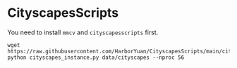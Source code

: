 # CityscapesScripts

You need to install ```mmcv``` and ```cityscapesscripts``` first.

```
wget https://raw.githubusercontent.com/HarborYuan/CityscapesScripts/main/cityscapes_instance.py
python cityscapes_instance.py data/cityscapes --nproc 56
```
